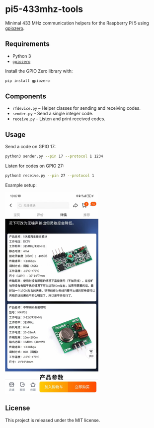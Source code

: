 # pi5-433mhz-tools

Minimal 433 MHz communication helpers for the Raspberry Pi 5 using
[gpiozero](https://gpiozero.readthedocs.io/).

## Requirements

- Python 3
- [`gpiozero`](https://gpiozero.readthedocs.io/)

Install the GPIO Zero library with:

```bash
pip install gpiozero
```

## Components

- `rfdevice.py` – Helper classes for sending and receiving codes.
- `sender.py` – Send a single integer code.
- `receive.py` – Listen and print received codes.

## Usage

Send a code on GPIO 17:

```bash
python3 sender.py --pin 17 --protocol 1 1234
```

Listen for codes on GPIO 27:

```bash
python3 receive.py --pin 27 --protocol 1
```

Example setup:

<img src="doc/device.jpg" alt="Device" width="300" />

## License

This project is released under the MIT license.
